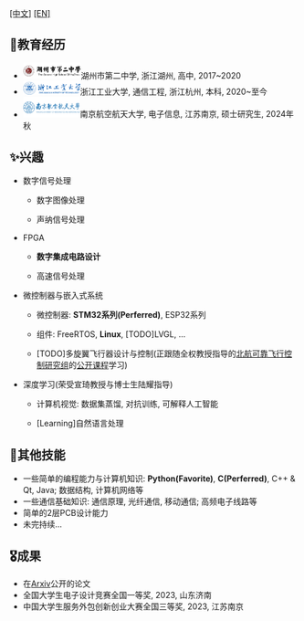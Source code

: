 [\[中文\]](public_docs/AboutMe_ZH.md)   [\[EN\]](public_docs/AboutMe_EN.md)

## 🏫教育经历

* <img src="..\_media\hzez.png" alt="hzez" style="zoom:31.5%;" />湖州市第二中学, 浙江湖州, 高中, 2017~2020
* <img src="..\_media\zjut.png" alt="zjut" style="zoom: 10.7%;" />浙江工业大学, 通信工程, 浙江杭州, 本科,  2020~至今
* <img src="..\_media\nuaa.png" alt="nuaa" style="zoom: 40%;" />南京航空航天大学, 电子信息, 江苏南京, 硕士研究生, 2024年秋

## ✨兴趣

* 数字信号处理

  * 数字图像处理

  * 声纳信号处理

* FPGA

  * **数字集成电路设计**

  * 高速信号处理

* 微控制器与嵌入式系统

  * 微控制器: **STM32系列(Perferred)**, ESP32系列

  * 组件: FreeRTOS, **Linux**, [TODO]LVGL, ...

  * [TODO]多旋翼飞行器设计与控制(正跟随全权教授指导的[北航可靠飞行控制研究组](https://rfly.buaa.edu.cn/index.html#/home)的[公开课程](https://rfly.buaa.edu.cn/course.html)学习)

* 深度学习(荣受宣琦教授与博士生陆耀指导)

  * 计算机视觉: 数据集蒸馏, 对抗训练, 可解释人工智能

  * [Learning]自然语言处理

## 🔆其他技能

* 一些简单的编程能力与计算机知识: **Python(Favorite)**, **C(Perferred)**, C++ & Qt, Java; 数据结构, 计算机网络等
* 一些通信基础知识: 通信原理, 光纤通信, 移动通信; 高频电子线路等
* 简单的2层PCB设计能力
* 未完持续...

## 🎖成果

* 在[Arxiv](https://arxiv.org/abs/2310.03295)公开的论文
* 全国大学生电子设计竞赛全国一等奖, 2023, 山东济南
* 中国大学生服务外包创新创业大赛全国三等奖, 2023, 江苏南京
